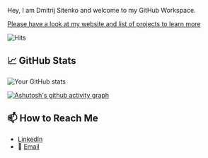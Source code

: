 Hey, I am Dmitrij Sitenko and welcome to my GitHub Workspace.

[Please have a look at my website and list of projects to learn more](https://www.dmitrijsitenko.com/projects)

![Hits](https://komarev.com/ghpvc/?username=Dmitrij91&color=blue)

## 📈 GitHub Stats
![Your GitHub stats](https://github-readme-stats.vercel.app/api?username=Dmitrij91&show_icons=true&theme=radical)

[![Ashutosh's github activity graph](https://github-readme-activity-graph.vercel.app/graph?username=Dmitrij91&theme=github-compact)](https://github.com/Dmitrij91/github-readme-activity-graph)

## 📫 How to Reach Me
- [LinkedIn](https://www.linkedin.com/in/dmitrij-sitenko-538bb6324/)
- 📧 [Email](mailto:dmitrij.sitenko@iwr.uni-heidelberg.de)

